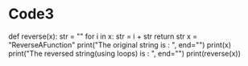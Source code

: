 # Code3
def reverse(x):     str = ""     for i in x:         str = i + str     return str   x = "ReverseAFunction"   print("The original string is : ", end="") print(x)   print("The reversed string(using loops) is : ", end="") print(reverse(x))
